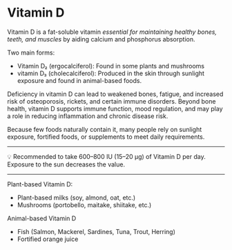 <h1>Vitamin D</h1>

Vitamin D is a fat-soluble vitamin _essential for maintaining healthy bones, teeth, and muscles_ by aiding calcium and phosphorus absorption.

Two main forms:

* Vitamin D₂ (ergocalciferol): Found in some plants and mushrooms
* vitamin D₃ (cholecalciferol): Produced in the skin through sunlight exposure and found in animal-based foods.

Deficiency in vitamin D can lead to weakened bones, fatigue, and increased risk of osteoporosis, rickets, and certain immune disorders. Beyond bone health, vitamin D supports immune function, mood regulation, and may play a role in reducing inflammation and chronic disease risk.

Because few foods naturally contain it, many people rely on sunlight exposure, fortified foods, or supplements to meet daily requirements.

---
💡 Recommended to take 600–800 IU (15–20 µg) of Vitamin D per day. Exposure to the sun decreases the value.

---
Plant-based Vitamin D:
* Plant-based milks (soy, almond, oat, etc.)
* Mushrooms (portobello, maitake, shiitake, etc.)

Animal-based Vitamin D
* Fish (Salmon, Mackerel, Sardines, Tuna, Trout, Herring)
* Fortified orange juice
